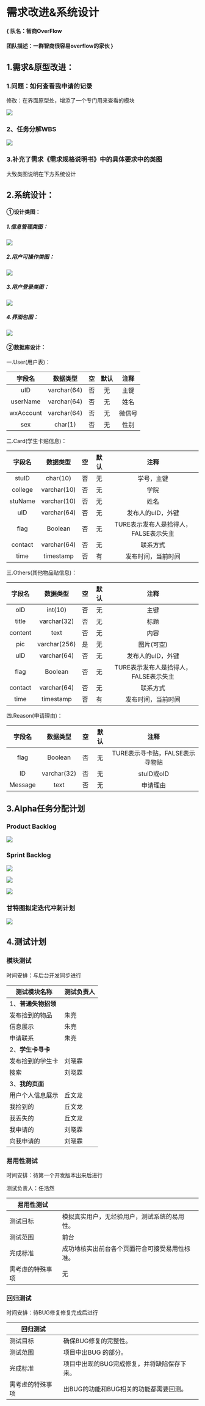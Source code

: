 # 需求改进&系统设计

#### {  队名：智商OverFlow

#### 团队描述：一群智商很容易overflow的家伙  } 



## 1.需求&原型改进：

### 1.问题：如何查看我申请的记录

修改：在界面原型处，增添了一个专门用来查看的模块

![](https://azhu12138.oss-cn-shenzhen.aliyuncs.com/img/20201104002313.png)



###  2、任务分解WBS 

![](https://azhu12138.oss-cn-shenzhen.aliyuncs.com/img/20201104005853.png)



### 3.补充了需求《需求规格说明书》中的具体要求中的类图

大致类图说明在下方系统设计



## 2.**系统设计：**

#### ①设计类图：

##### 1.信息管理类图：

![](https://azhu12138.oss-cn-shenzhen.aliyuncs.com/img/20201104002406.png)



##### 2.用户可操作类图：

![](https://azhu12138.oss-cn-shenzhen.aliyuncs.com/img/20201104002438.png)



##### 3.用户登录类图：

![](https://azhu12138.oss-cn-shenzhen.aliyuncs.com/img/20201104002500.png)



##### 4.界面包图：

![](https://azhu12138.oss-cn-shenzhen.aliyuncs.com/img/20201104002522.png)



#### ②数据库设计：

一.User(用户表)：

|  字段名   |  数据类型   |  空  | 默认 |  注释  |
| :-------: | :---------: | :--: | :--: | :----: |
|    uID    | varchar(64) |  否  |  无  |  主键  |
| userName  | varchar(64) |  否  |  无  |  姓名  |
| wxAccount | varchar(64) |  否  |  无  | 微信号 |
|    sex    |   char(1)   |  否  |  无  |  性别  |



二.Card(学生卡贴信息)：

| 字段名  |  数据类型   |  空  | 默认 |                 注释                  |
| :-----: | :---------: | :--: | :--: | :-----------------------------------: |
|  stuID  |  char(10)   |  否  |  无  |              学号，主键               |
| college | varchar(10) |  否  |  无  |                 学院                  |
| stuName | varchar(10) |  否  |  无  |                 姓名                  |
|   uID   | varchar(64) |  否  |  无  |           发布人的uID，外键           |
|  flag   |   Boolean   |  否  |  无  | TURE表示发布人是拾得人，FALSE表示失主 |
| contact | varchar(64) |  否  |  无  |               联系方式                |
|  time   |  timestamp  |  否  |  有  |          发布时间，当前时间           |



三.Others(其他物品贴信息)：

| 字段名  |   数据类型   |  空  | 默认 |                 注释                  |
| :-----: | :----------: | :--: | :--: | :-----------------------------------: |
|   oID   |   int(10)    |  否  |  无  |                 主键                  |
|  title  | varchar(32)  |  否  |  无  |                 标题                  |
| content |     text     |  否  |  无  |                 内容                  |
|   pic   | varchar(256) |  是  |  无  |              图片(可空)               |
|   uID   | varchar(64)  |  否  |  无  |           发布人的uID，外键           |
|  flag   |   Boolean    |  否  |  无  | TURE表示发布人是拾得人，FALSE表示失主 |
| contact | varchar(64)  |  否  |  无  |               联系方式                |
|  time   |  timestamp   |  否  |  有  |          发布时间，当前时间           |



四.Reason(申请理由)：

| 字段名  |  数据类型   |  空  | 默认 |              注释               |
| :-----: | :---------: | :--: | :--: | :-----------------------------: |
|  flag   |   Boolean   |  否  |  无  | TURE表示寻卡贴，FALSE表示寻物贴 |
|   ID    | varchar(32) |  否  |  无  |           stuID或oID            |
| Message |    text     |  否  |  无  |            申请理由             |



## 3.Alpha任务分配计划

### Product Backlog 

![](https://azhu12138.oss-cn-shenzhen.aliyuncs.com/img/20201104002937.png)



### Sprint Backlog 

![](https://azhu12138.oss-cn-shenzhen.aliyuncs.com/img/20201104003035.png)

![](https://azhu12138.oss-cn-shenzhen.aliyuncs.com/img/20201104003111.png)

![](https://azhu12138.oss-cn-shenzhen.aliyuncs.com/img/20201104003148.png)



### 甘特图拟定迭代冲刺计划 

![](https://azhu12138.oss-cn-shenzhen.aliyuncs.com/img/20201104003238.png)



## 4.测试计划

### 模块测试

时间安排：与后台开发同步进行

| 测试模块名称        | 测试负责人 |
| ------------------- | ---------- |
| 1、**普通失物招领** |            |
| 发布捡到的物品      | 朱亮       |
| 信息展示            | 朱亮       |
| 申请联系            | 朱亮       |
| 2、**学生卡寻卡**   |            |
| 发布捡到的学生卡    | 刘晓霖     |
| 搜索                | 刘晓霖     |
| 3、**我的页面**     |            |
| 用户个人信息展示    | 丘文龙     |
| 我捡到的            | 丘文龙     |
| 我丢失的            | 丘文龙     |
| 我申请的            | 刘晓霖     |
| 向我申请的          | 刘晓霖     |



### 易用性测试

时间安排：待第一个开发版本出来后进行

测试负责人：任浩然

| 易用性测试       |                                                |
| ---------------- | ---------------------------------------------- |
| 测试目标         | 模拟真实用户，无经验用户，测试系统的易用性。   |
| 测试范围         | 前台                                           |
| 完成标准         | 成功地核实出前台各个页面符合可接受易用性标准。 |
| 需考虑的特殊事项 | 无                                             |



### 回归测试

时间安排：待BUG修复修复完成后进行

| 回归测试         |                                             |
| ---------------- | ------------------------------------------- |
| 测试目标         | 确保BUG修复的完整性。                       |
| 测试范围         | 项目中出BUG 的部分。                        |
| 完成标准         | 项目中出现的BUG完成修复，并将缺陷保存下来。 |
| 需考虑的特殊事项 | 出BUG的功能和BUG相关的功能都需要回测。      |

